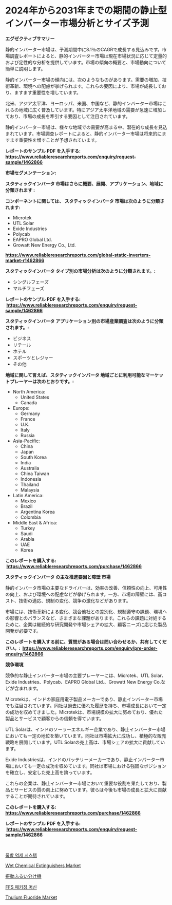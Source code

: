 <p><h1>2024年から2031年までの期間の静止型インバーター市場分析とサイズ予測</h1></p><p><strong>エグゼクティブサマリー</strong></p>
<p><p>静的インバーター市場は、予測期間中に8.1％のCAGRで成長する見込みです。市場調査レポートによると、静的インバーター市場は現在市場状況に応じて定量的および定性的な分析を提供しています。市場の傾向の概要と、市場動向について簡単に説明します。</p><p>静的インバーター市場の傾向には、次のようなものがあります。需要の増加、技術革新、環境への配慮が挙げられます。これらの要因により、市場が成長しており、ますます重要性を増しています。</p><p>北米、アジア太平洋、ヨーロッパ、米国、中国など、静的インバーター市場はこれらの地域に広く普及しています。特にアジア太平洋地域の需要が急速に増加しており、市場の成長を牽引する要因として注目されています。</p><p>静的インバーター市場は、様々な地域での需要が高まる中、潜在的な成長を見込まれています。市場調査レポートによると、静的インバーター市場は将来的にますます重要性を増すことが予想されています。</p></p>
<p><strong>レポートのサンプル PDF を入手する: <a href="https://www.reliableresearchreports.com/enquiry/request-sample/1462866">https://www.reliableresearchreports.com/enquiry/request-sample/1462866</a></strong></p>
<p><strong>市場セグメンテーション:</strong></p>
<p><strong> スタティックインバータ 市場はさらに概要、展開、アプリケーション、地域に分類されます :</strong></p>
<p><strong>コンポーネントに関しては、 スタティックインバータ 市場は次のように分類されます: &nbsp;</strong></p>
<p><ul><li>Microtek</li><li>UTL Solar</li><li>Exide Industries</li><li>Polycab</li><li>EAPRO Global Ltd.</li><li>Growatt New Energy Co., Ltd.</li></ul></p>
<p><strong><a href="https://www.reliableresearchreports.com/global-static-inverters-market-r1462866">https://www.reliableresearchreports.com/global-static-inverters-market-r1462866</a></strong></p>
<p><strong> スタティックインバータ タイプ別の市場分析は次のように分類されます。:</strong></p>
<p><ul><li>シングルフェーズ</li><li>マルチフェーズ</li></ul></p>
<p><strong>レポートのサンプル PDF を入手する: &nbsp;<a href="https://www.reliableresearchreports.com/enquiry/request-sample/1462866">https://www.reliableresearchreports.com/enquiry/request-sample/1462866</a></strong></p>
<p><strong> スタティックインバータ アプリケーション別の市場産業調査は次のように分類されます。:</strong></p>
<p><ul><li>ビジネス</li><li>リテール</li><li>ホテル</li><li>スポーツとレジャー</li><li>その他</li></ul></p>
<p><strong>地域に関して言えば、スタティックインバータ 地域ごとに利用可能なマーケットプレーヤーは次のとおりです。:</strong></p>
<p><ul>
    <li>
        North America:
        <ul>
            <li>United States</li>
            <li>Canada</li>
        </ul>
    </li>
    <li>
        Europe:
        <ul>
            <li>Germany</li>
            <li>France</li>
            <li>U.K.</li>
            <li>Italy</li>
            <li>Russia</li>
        </ul>
    </li>
    <li>
        Asia-Pacific:
        <ul>
            <li>China</li>
            <li>Japan</li>
            <li>South Korea</li>
            <li>India</li>
            <li>Australia</li>
            <li>China Taiwan</li>
            <li>Indonesia</li>
            <li>Thailand</li>
            <li>Malaysia</li>
        </ul>
    </li>
    <li>
        Latin America:
        <ul>
            <li>Mexico</li>
            <li>Brazil</li>
            <li>Argentina Korea</li>
            <li>Colombia</li>
        </ul>
    </li>
    <li>
        Middle East & Africa:
        <ul>
            <li>Turkey</li>
            <li>Saudi</li>
            <li>Arabia</li>
            <li>UAE</li>
            <li>Korea</li>
        </ul>
    </li>
    </ul></p>
<p><strong>このレポートを購入する: &nbsp;<a href="https://www.reliableresearchreports.com/purchase/1462866">https://www.reliableresearchreports.com/purchase/1462866</a></strong></p>
<p><strong>スタティックインバータ の主な推進要因と障壁 市場</strong></p>
<p><p>静的インバータ市場の主要なドライバーは、効率の改善、信頼性の向上、可用性の向上、および環境への配慮などが挙げられます。一方、市場の障壁には、高コスト、技術の適応、規制の変化、競争の激化などがあります。</p><p>市場には、技術革新による変化、競合他社との差別化、規制遵守の課題、環境への影響とのバランスなど、さまざまな課題があります。これらの課題に対処するために、企業は継続的な研究開発や市場シェアの拡大、顧客ニーズに応じた製品開発が必要です。</p></p>
<p><strong>このレポートを購入する前に、質問がある場合は問い合わせるか、共有してください。:&nbsp; <a href="https://www.reliableresearchreports.com/enquiry/pre-order-enquiry/1462866">https://www.reliableresearchreports.com/enquiry/pre-order-enquiry/1462866</a></strong></p>
<p><strong>競争環境</strong></p>
<p><p>競争的な静止インバーター市場の主要プレーヤーには、Microtek、UTL Solar、Exide Industries、Polycab、EAPRO Global Ltd.、Growatt New Energy Co.などが含まれます。</p><p>Microtekは、インドの家庭用電子製品メーカーであり、静止インバーター市場でも注目されています。同社は過去に優れた履歴を持ち、市場成長において一定の成功を収めてきました。Microtekは、市場規模の拡大に努めており、優れた製品とサービスで顧客からの信頼を得ています。</p><p>UTL Solarは、インドのソーラーエネルギー企業であり、静止インバーター市場においても一定の地位を築いています。同社は市場拡大に成功し、積極的な販売戦略を展開しています。UTL Solarの売上高は、市場シェアの拡大に貢献しています。</p><p>Exide Industriesは、インドのバッテリーメーカーであり、静止インバーター市場においても一定の成功を収めています。同社は市場における強固なポジションを確立し、安定した売上高を誇っています。</p><p>これらの企業は、静止インバーター市場において重要な役割を果たしており、製品とサービスの質の向上に努めています。彼らは今後も市場の成長と拡大に貢献することが期待されています。</p></p>
<p><strong>このレポートを購入する: &nbsp; <a href="https://www.reliableresearchreports.com/purchase/1462866">https://www.reliableresearchreports.com/purchase/1462866</a></strong></p>
<p><strong>レポートのサンプル PDF を入手する: &nbsp;<a href="https://www.reliableresearchreports.com/enquiry/request-sample/1462866">https://www.reliableresearchreports.com/enquiry/request-sample/1462866</a></strong><strong></strong></p>
<p>&nbsp;</p>
<p><p><a href="https://github.com/Maeennan456456/Market-Research-Report-List-1/blob/main/148700328000.md">폭발 억제 시스템</a></p><p><a href="https://view.publitas.com/reportprime-1/wet-chemical-extinguishers-market-share-evolution-and-market-growth-trends-2024-2031/">Wet Chemical Extinguishers Market</a></p><p><a href="https://github.com/oqoeusbvpadwjs08/Market-Research-Report-List-1/blob/main/186778530547.md">振動ふるい分け機</a></p><p><a href="https://github.com/vsap75a286l/Market-Research-Report-List-1/blob/main/213293027999.md">FFS 패키징 머신</a></p><p><a href="https://issuu.com/reportprime-2/docs/thulium-fluoride-market-size-2030.pptx">Thulium Fluoride Market</a></p></p>